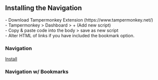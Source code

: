 <h2>Installing the Navigation</h2>
 <p>
 - Download Tampermonkey Extension (https://www.tampermonkey.net/)
<br>- Tampermonkey > Dashboard > + (Add new script)
<br>- Copy & paste code into the body > save as new script
<br>- Alter HTML of links if you have included the bookmark option.

<h3>Navigation</h3>
<a href="https://github.com/w35l3y/userscripts/raw/master/scripts/Neopets_Cliffhanger/28760.user.js">Install</a>

<h3>Navigation w/ Bookmarks</h3>
